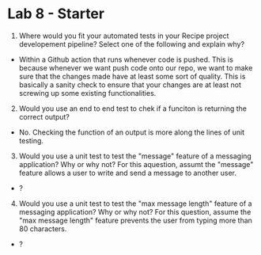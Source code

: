 # Lab 8 - Starter

1) Where would you fit your automated tests in your Recipe project developement pipeline? Select one of the following and explain why?
- Within a Github action that runs whenever code is pushed. This is because whenever we want push code onto our repo, we want to make sure that the changes made have at least some sort of quality. This is basically a sanity check to ensure that your changes are at least not screwing up some existing functionalities. 

2) Would you use an end to end test to chek if a funciton is returning the correct output?
- No. Checking the function of an output is more along the lines of unit testing.

3) Would you use a unit test to test the "message" feature of a messaging application? Why or why not? For this aquestion, assumt the "message" feature allows a user to write and send a message to another user.
- ?

4) Would you use a unit test to test the "max message length" feature of a messaging application? Why or why not? For this question, assume the "max message length" feature prevents the user from typing more than 80 characters.
- ?